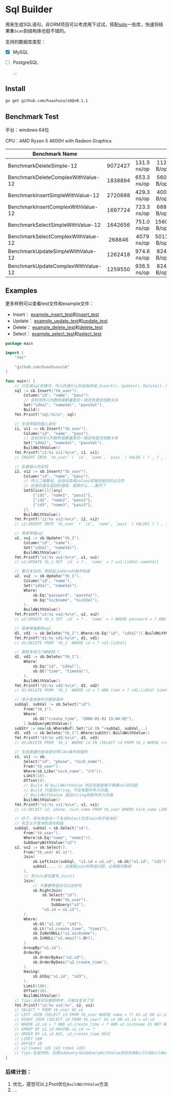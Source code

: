 # Sql Builder 

用来生成SQL语句，非ORM项目可以考虑用下试试，搭配[sqlx](https://github.com/jmoiron/sqlx#sqlx)一些库，快速将结果集`Scan`到结构体也挺不错的。

支持的数据库类型：

- [x] MySQL

- [ ] PostgreSQL

  ...

## Install

```bash
go get github.com/huashusu/sb@v0.1.1
```

## Benchmark Test

平台：windows 64位

CPU：AMD Ryzen 5 4600H with Radeon Graphics

| Benchmark Name |  |      | ||
| -------------- | :--: | :--: |:--:|:--:|
|BenchmarkDeleteSimple-12|9072427|131.5 ns/op|112 B/op|3 allocs/op|
|BenchmarkDeleteComplexWithValue-12|1838894|653.3 ns/op |560 B/op|13 allocs/op|
|BenchmarkInsertSimpleWithValue-12|2720688 |429.3 ns/op|400 B/op|7 allocs/op|
|BenchmarkInsertComplexWithValue-12|1697724|723.3 ns/op| 688 B/op|9 allocs/op|
|BenchmarkSelectSimpleWithValue-12|1642656|751.0 ns/op|1560 B/op |9 allocs/op|
|BenchmarkSelectComplexWithValue-12|268846|4079 ns/op|5011 B/op|51allocs/op|
|BenchmarkUpdateSimpleWithValue-12|1262418|974.6 ns/op|824 B/op  |16 allocs/op|
|BenchmarkUpdateComplexWithValue-12 | 1259550| 936.5 ns/op| 824 B/op | 16 allocs/op|

## Examples

更多样例可以查看test文件和example文件：

- Insert： [example_insert_test](https://github.com/huashusu/sb/blob/master/example_insert_test.go)和[insert_test](https://github.com/huashusu/sb/blob/master/insert_test.go)
- Update： [example_update_test](https://github.com/huashusu/sb/blob/master/example_update_test.go)和[update_test](https://github.com/huashusu/sb/blob/master/update_test.go)
- Delete： [example_delete_test](https://github.com/huashusu/sb/blob/master/example_delete_test.go)和[delete_test](https://github.com/huashusu/sb/blob/master/delete_test.go)
- Select： [example_select_test](https://github.com/huashusu/sb/blob/master/example_select_test.go)和[select_test](https://github.com/huashusu/sb/blob/master/select_test.go)

```go
package main

import (
	"fmt"

	"github.com/huashusu/sb"
)

func main() {
	// 只生成sql的情况，传入的值什么的会抛弃掉,Insert()、Update()、Delete()、Select()都是一样的操作
	sql := sb.Insert("tb_user").
		Column("id", "name", "pass").
		// 会检测传入列数和值数量是否一致还有是否倍数关系
		Set("idVal", "nameVal", "passVal").
		Build()
	fmt.Printf("sql:%s\n", sql)

	// 生成带值的插入语句
	i1, vi1 := sb.Insert("tb_user").
		Column("id", "name", "pass").
		// 会检测传入列数和值数量是否一致还有是否倍数关系
		Set("idVal", "nameVal", "passVal").
		BuildWithValue()
	fmt.Printf("i1:%s vi1:%v\n", i1, vi1)
	// INSERT INTO `tb_user` ( `id`, `name`, `pass` ) VALUE ( ? , ? , ? ) vi1:[idVal nameVal passVal]

	// 批量插入的实现
	i2, vi2 := sb.Insert("tb_user").
		Column("id", "name", "pass").
		// 传入二维数组，会自动变成values和增加相应的占位符
		// 这里的值与返回的值呢，就那什么...展开了
		SetSlice([][]any{
			{"id1", "name1", "pass1"},
			{"id2", "name2", "pass2"},
			{"id3", "name3", "pass3"},
		}).
		BuildWithValue()
	fmt.Printf("i2:%s vi2:%v\n", i2, vi2)
	// i2:INSERT INTO `tb_user` ( `id`, `name`, `pass` ) VALUES ( ? , ? , ? ),( ? , ? , ? ),( ? , ? , ? ) vi2:[id1 name1 pass1 id2 name2 pass2 id3 name3 pass3]

	// 简单带值sql
	u1, vu1 := sb.Update("tb_1").
		Column("id", "name").
		Set("idVal", "nameVal").
		BuildWithValue()
	fmt.Printf("u1:%s vu1:%v\n", u1, vu1)
	// u1:UPDATE tb_1 SET `id` = ? , `name` = ? vu1:[idVal nameVal]

	// 整点复杂的，例如加上where的条件和值
	u2, vu2 := sb.Update("tb_1").
		Column("id", "name").
		Set("idVal", "nameVal").
		Where(
			sb.Eq("password", "passVal"),
			sb.Eq("nickname", "nickVal"),
		).
		BuildWithValue()
	fmt.Printf("u2:%s vu2:%v\n", u2, vu2)
	// u2:UPDATE tb_1 SET `id` = ? , `name` = ? WHERE password = ? AND nickname = ? vu2:[idVal nameVal passVal nickVal]

	// 简单带值删除sql
	d1, vd1 := sb.Delete("tb_1").Where(sb.Eq("id", "idVal")).BuildWithValue()
	fmt.Printf("d1:%s vd1:%v\n", d1, vd1)
	// d1:DELETE FROM `tb_1` WHERE id = ? vd1:[idVal]

	// 删除多来几个WHERE？
	d2, vd2 := sb.Delete("tb_1").
		Where(
			sb.Eq("id", "idVal"),
			sb.Gt("time", "timeVal"),
		).
		BuildWithValue()
	fmt.Printf("d2:%s vd2:%v\n", d2, vd2)
	// d2:DELETE FROM `tb_1` WHERE id = ? AND time > ? vd2:[idVal timeVal]

	// 用子查询来作为删除条件
	subSql, subVal := sb.Select("id").
		From("tb_1").
		Where(
			sb.Gt("create_time", "2006-01-02 15:04:05"),
		).SubQueryWithValue()
	subStr := new(sb.WhereBuf).Set("id IN "+subSql, subVal...)
	d3, vd3 := sb.Delete("tb_1").Where(subStr).BuildWithValue()
	fmt.Printf("d3:%s vd3:%v\n", d3, vd3)
	// d3:DELETE FROM `tb_1` WHERE id IN (SELECT id FROM tb_1 WHERE create_time > ?) vd3:[2006-01-02 15:04:05]

	// 生成普通的查询语句带like条件和值的
	s1, vs1 := sb.
		Select("id", "phone", "nick_name").
		From("tb_user").
		Where(sb.Like("nick_name", "小%")).
		Limit(10).
		Offset(0).
		// Build 和 BuildWithValue 的区别就是需不需要val的问题
		// Build 只返回string，不会有额外传入的值。
		// BuildWithValue 返回string和额外传入的值
		BuildWithValue()
	fmt.Printf("s1:%s vs1:%v\n", s1, vs1)
	// s1:SELECT id, phone, nick_name FROM tb_user WHERE nick_name LIKE ? LIMIT 10 OFFSET 0 v1:[小%]

	// 好了，现在来尝试一下复杂Select包含Join和子查询的
	// 先定义子查询的语句和值
	subSql, subVal = sb.Select("id").
		From("tb_user").
		Where(sb.Eq("name", "name1")).
		SubQueryWithValue("u2")
	s2, vs2 := sb.Select().
		From("tb_user AS u1").
		Join(
			sb.LeftJoin(subSql, "u1.id = u2.id", sb.Gt("u1.id", "id1")), // 这里是join的语句
			subVal..., // 这里是join的带值问题，记得展开数组
		).
		// 多Join语句要多.Join()
		Join(
			// 不需要带值也可以这样写
			sb.RightJoin(
				sb.Select("id").
					From("tb_user").
					SubQuery("u3"),
				"u3.id = u2.id"),
		).
		Where(
			sb.Gt("u2.id", "id2"),
			sb.Lt("u1.create_time", "time1"),
			sb.IsNotNULL("u1.nickname"),
			sb.IsNULL("u1.email").Or(),
		).
		GroupBy("u1.id").
		OrderBy(
			sb.OrderByAsc("u1.id"),
			sb.OrderByDesc("u2.create_time"),
		).
		Having(
			sb.GtEq("u1.id", "id3"),
		).
		Limit(100).
		Offset(10).
		BuildWithValue()
	// Tips:没有实际案例参考，只是往复杂了写
	fmt.Printf("s2:%s vs2:%v", s2, vs2)
	// SELECT * FROM tb_user AS u1
	// LEFT JOIN (SELECT id FROM tb_user WHERE name = ?) AS u2 ON u1.id = u2.id AND u1.id > ?
	// RIGHT JOIN (SELECT id FROM tb_user) AS u3 ON u3.id = u2.id
	// WHERE u2.id > ? AND u1.create_time < ? AND u1.nickname IS NOT NULL OR u1.email IS NULL
	// GROUP BY u1.id HAVING u1.id >= ?
	// ORDER BY u1.id ASC, u2.create_time DESC
	// LIMIT 100
	// OFFSET 10
	// v2:[name1 id1 id2 time1 id3]
	// Tips:生成样例，注意SubQuery与SubQueryWithValue的区别和Build与BuildWithValue的区别一样
}

```



### 后续计划：

1. 优化，感觉可以上Pool优化`BuildWithValue`方法
2. ...
